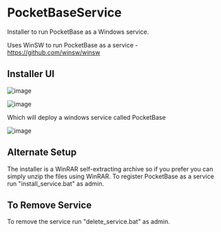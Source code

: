 # PocketBaseService
Installer to run PocketBase as a Windows service.

Uses WinSW to run PocketBase as a service - https://github.com/winsw/winsw

## Installer UI

![image](https://github.com/ope-nz/PocketBaseService/assets/26259049/15b4031b-3600-46ce-a12e-45925111ffc3)

![image](https://github.com/ope-nz/PocketBaseService/assets/26259049/76a259e7-1e55-4148-af98-5000340b19c0)

Which will deploy a windows service called PocketBase

![image](https://github.com/ope-nz/PocketBaseService/assets/26259049/32f85358-e2de-48b6-81a8-45fdaa82971a)

## Alternate Setup

The installer is a WinRAR self-extracting archive so if you prefer you can simply unzip the files using WinRAR. To register PocketBase as a service run "install_service.bat" as admin.

## To Remove Service

To remove the service run "delete_service.bat" as admin.
